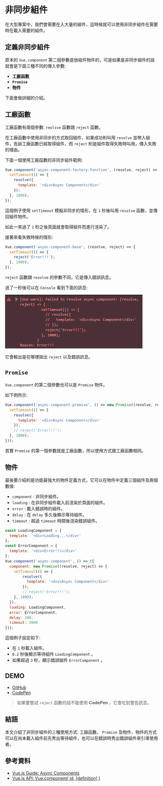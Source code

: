 # 非同步組件

在大型專案中，我們會需要在入大量的組件，這時候就可以使用非同步組件在需要時在載入需要的組件。

## 定義非同步組件

原本的 `Vue.component` 第二個參數是放組件物件的，可是如果是非同步組件的話就會是下面三種不同的傳入參數:

* **工廠函數**
* **`Promise`**
* **物件**

下面會做詳細的介紹。

## 工廠函數

工廠函數有兩個參數: `reolsve` 函數跟 `reject` 函數。

在工廠函數中使用非同步的方式取回組件，如果成功則叫用 `resolve` 並帶入組件，告訴工廠函數已經取得組件，而 `reject` 則是組件取得失敗時叫用，傳入失敗的理由。

下面一個使用工廠函數的非同步組件範例:

```js
Vue.component('async-component-factory-function', (resolve, reject) => {
  setTimeout(() => {
    resolve({
      template: '<div>Async Component</div>'
    });
  }, 1000);
});
```

這個例子使用 `setTimeout` 模擬非同步的情形，在 `1` 秒後叫用 `resolve` 函數，並傳回組件物件。

如此一來過了 `1` 秒之後頁面就會取得組件而進行渲染了。

接著來看失敗時候的情形:

```js
Vue.component('async-component-base', (resolve, reject) => {
  setTimeout(() => {
    reject('Error!!!');
  }, 1000);
});
```

`reject` 函數跟 `resolve` 的參數不同，它是傳入錯誤訊息。

過了一秒後可以在 `Console` 看到下面的訊息:

![reject](image/29_AsyncComponent/reject.PNG)

它會輸出是在哪裡拋出 `reject` 以及錯誤訊息。

## `Promise`

`Vue.component` 的第二個參數也可以是 `Promise` 物件。

如下例所示:

```js
Vue.component('async-component-promise', () => new Promise((resolve, reject) => {
  setTimeout(() => {
    resolve({
      template: '<div>Async Component</div>'
    });
    // reject('Error!!!');
  }, 1000);
}));
```

其實 `Promise` 的第一個參數就是工廠函數，所以使用方式跟工廠函數相同。

## 物件

最後要介紹的是功能最強大的物件定義方式，它可以在物件中定義三個組件及兩個數值:

* `component` : 非同步組件。
* `loading` : 在非同步組件載入前渲染於頁面的組件。
* `error` : 載入錯誤時的組件。
* `delay` : 在 `delay` 多久後顯示等待組件。
* `timeout` : 超過 `timeout` 時間後渲染錯誤組件。

```js
const LoadingComponent = {
  template: '<div>Loading...</div>'
};
const ErrorComponent = {
  template: '<div>Error!!!</div>'
};
Vue.component('async-component', () => ({
  component: new Promise((resolve, reject) => {
    setTimeout(() => {
        resolve({
          template: '<div>Async Component</div>'
        });
        // reject('Error!!!');
    }, 1000);
  }),
  loading: LoadingComponent,
  error: ErrorComponent,
  delay: 200,
  timeout: 3000
}));
```

這個例子設定如下:

* 在 `1` 秒載入組件。
* `0.2` 秒後顯示等待組件 `LoadingComponent` 。
* 如果超過 `3` 秒，顯示錯誤組件 `ErrorComponent` 。

## DEMO

* [GitHub](https://github.com/peterhpchen/VuejsQuest/blob/master/demo/29_AsyncComponent/index.html)
* [CodePen](https://codepen.io/peterhpchen/pen/GwNWdB)

> 如果要嘗試 `reject` 函數的話不能使用 **CodePen** ，它會吃到警告訊息。

## 結語

本文介紹了非同步組件的三種使用方式: 工廠函數、 `Promise` 及物件，物件的方式可以在尚未載入組件前先秀出等待組件，也可以在錯誤時秀出錯誤組件來引導使用者。

## 參考資料

* [Vue.js Guide: Async Components](https://vuejs.org/v2/guide/components-dynamic-async.html#Async-Components)
* [Vue.js API: Vue.component( id, [definition] )](https://vuejs.org/v2/api/#Vue-component)